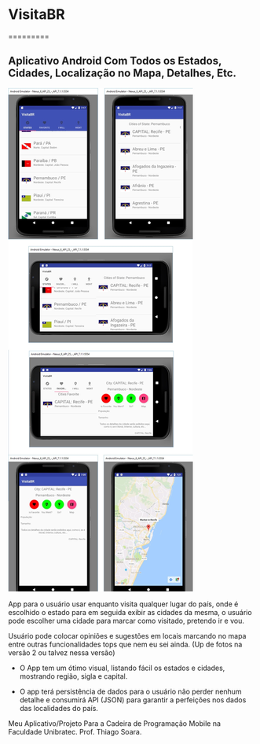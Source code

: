 # VisitaBR
=========

## Aplicativo Android Com Todos os Estados, Cidades, Localização no Mapa, Detalhes, Etc.


[![solarized dualmode](https://raw.githubusercontent.com/sudorafa/VisitaBR/master/VisitaBR.jpg)](#features)

App para o usuário usar enquanto visita qualquer lugar do país, onde é escolhido o estado para em seguida exibir as cidades da mesma, o usuário pode escolher uma cidade para marcar como visitado, pretendo ir e vou.

Usuário pode colocar opiniões e sugestões em locais marcando no mapa entre outras funcionalidades tops que nem eu sei ainda. (Up de fotos na versão 2 ou talvez nessa versão)

- O App tem um ótimo visual, listando fácil os estados e cidades, mostrando região, sigla e capital.

- O app terá persistência de dados para o usuário não perder nenhum detalhe e consumirá API (JSON) para garantir a perfeições nos dados das localidades do país.

Meu Aplicativo/Projeto Para a Cadeira de Programação Mobile na Faculdade Unibratec. Prof. Thiago Soara.
